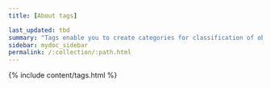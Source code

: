 ```yaml
---
title: [About tags]

last_updated: tbd
summary: "Tags enable you to create categories for classification of objects, including Liveboards, answers, data sources, and worksheets."
sidebar: mydoc_sidebar
permalink: /:collection/:path.html
---
```


{% include content/tags.html %}

